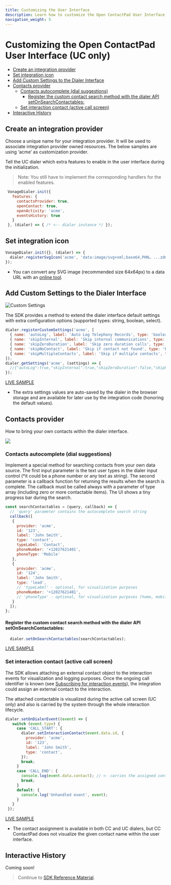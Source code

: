 ```yaml
---
title: Customizing the User Interface
description: Learn how to customize the Open ContactPad User Interface
navigation_weight: 5
---
```


#  Customizing the Open ContactPad User Interface (UC only)

  * [Create an integration provider](#create-an-integration-provider)
  * [Set integration icon](#set-integration-icon)
  * [Add Custom Settings to the Dialer Interface](#add-custom-settings-to-the-dialer-interface)
  * [Contacts provider](#contacts-provider)
    + [Contacts autocomplete (dial suggestions)](#contacts-autocomplete--dial-suggestions-)
      - [Register the custom contact search method with the dialer API setOnSearchContactables:](#register-the-custom-contact-search-method-with-the-dialer-api-setonsearchcontactables-)
    + [Set interaction contact (active call screen)](#set-interaction-contact--active-call-screen-)
  * [Interactive History](#interactive-history)

##  Create an integration provider

Choose a unique name for your integration provider. It will be used to associate integration provider owned resources. The below samples are using ‘acme’ as customization provider.

Tell the UC dialer which extra features to enable in the user interface during the initialization. 

> Note: You still have to implement the corresponding handlers for the enabled features.

``` javascript
 VonageDialer.init({
   features: {
     contactsProvider: true,
     openContact: true,
     openActivity: 'acme',
     eventsHistory: true
   }
 }, (dialer) => { /* <-- dialer instance */ });
 ```

## Set integration icon

``` javascript
VonageDialer.init({}, (dialer) => {
  dialer.registerSvgIcon('acme', 'data:image/svg+xml;base64,PHN… ...zdmc+');
});
```

* You can convert any SVG image (recommended size 64x64px) to a data URL with an [online tool](https://dopiaza.org/tools/datauri/index.php).

##  Add Custom Settings to the Dialer Interface
![](/images/open-contactpad/settings.png "Custom Settings")

The SDK provides a method to extend the dialer interface default settings with extra configuration options (supported types: string, boolean, select). 

``` javascript
dialer.registerCustomSettings('acme', [
  { name: 'autoLog', label: 'Auto Log Telephony Records', type: 'boolean', subtype: 'switch', default: true },
  { name: 'skipInternal', label: 'Skip internal communications', type: 'boolean', subtype: 'checkbox', dependsOn: 'autoLog', default: true },
  { name: 'skipZeroDuration', label: 'Skip zero duration calls', type: 'boolean', subtype: 'checkbox', dependsOn: 'autoLog', default: true },
  { name: 'skipNoContact', label: 'Skip if contact not found', type: 'boolean', subtype: 'checkbox', dependsOn: 'autoLog' },
  { name: 'skipMultipleContacts', label: 'Skip if multiple contacts', type: 'boolean', subtype: 'checkbox', dependsOn: 'autoLog' }
]);
dialer.getSettings('acme', (settings) => {
  //{"autoLog":true,"skipInternal":true,"skipZeroDuration":false,"skipNoContact":true}
});
``` 

[LIVE SAMPLE](https://plnkr.co/edit/aRIIleXeQajPljil?preview)

* The extra settings values are auto-saved by the dialer in the browser storage and are available for later use by the integration code (honoring the default values).

##  Contacts provider

How to bring your own contacts within the dialer interface.

![](/images/open-contactpad/contacts-provider.png)

### Contacts autocomplete (dial suggestions)

Implement a special method for searching contacts from your own data source. The first input parameter is the text user types in the dialer input control (*it could be a phone number or any text as string). The second parameter is a callback function for returning the results when the search is complete. The callback must be called always with a parameter of type array (including zero or more contactable items). The UI shows a tiny progress bar during the search.

``` javascript
const searchContactables = (query, callback) => {
  // 'query' parameter contains the autocomplete search string
  callback([
   {
     provider: 'acme',
     id: '123',
     label: 'John Smith',
     type: 'contact',
     typeLabel: 'Contact',
     phoneNumber: '+12027621401',
     phoneType: 'Mobile'
   },
   {
     provider: 'acme',
     id: '124',
     label: 'John Smith',
     type: 'lead',
     // 'typeLabel' - optional, for visualization purposes
     phoneNumber: '+12027621401',
     // 'phoneType' - optional, for visualization purposes (home, mobile, office)
   }
  ]);
};
```

#### Register the custom contact search method with the dialer API setOnSearchContactables:

``` javascript
  dialer.setOnSearchContactables(searchContactables);
```

[LIVE SAMPLE](https://plnkr.co/edit/BPtph0rmNgrhW3x1?preview)

### Set interaction contact (active call screen)

The SDK allows attaching an external contact object to the interaction events for visualization and logging purposes.
Once the ongoing call identifier is known (see [Subscribing for interaction events](building-contactpad#subscribing-for-interaction-events)), the integration could assign an external contact to the interaction. 

The attached contactable is visualized during the active call screen (UC only) and also is carried by the system through the whole interaction lifecycle.

``` javascript
dialer.setOnDialerEvent((event) => {
   switch (event.type) {
     case 'CALL_START': {
       dialer.setInteractionContact(event.data.id, {
         provider: 'acme',
         id: '123',
         label: 'John Smith',
         type: 'contact',
       });
       break;
     }
     case 'CALL_END': {
       console.log(event.data.contact); // <- carries the assigned contact object
       break;
     }
     default: {
       console.log('Unhandled event', event);
     }
   }
 });
```

[LIVE SAMPLE](https://plnkr.co/edit/mRtUOrqEqbfm2OQn?preview)

* The contact assignment is available in both CC and UC dialers, but CC ContactPad does not visualize the given contact name within the user interface.

##  Interactive History

Coming soon!

> Continue to [SDK Reference Material](sdk-reference).

